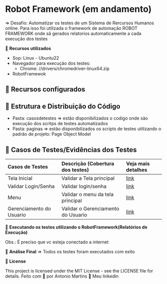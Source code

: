 # Robot Framework (em andamento)

=> Desafio: Automatizar os testes de um Sistema de Rercursos Humanos online. Para isso foi utilizada o framework de automação 
ROBOT FRAMEWORK onde sã gerados relatorios automaticamente a cada execução dos testes

🚀 **Recursos utilizados**
- Sop: Linux - Ubuntu22
- Navegador para execução dos testes:
    - Chrome: //drivers/chromedriver-linux64.zip
- RobotFramewok

## 🔖 Recursos configurados

## 🔖 Estrutura e Distribuição do Código
- Pasta: casosdetestes => estão disponibilizados o codigo onde são execução dos scritps de testes automatizados
- Pasta: paginas => estão disponibilizados os scripts de testes utilizando o padrão de projeto: Page Object Model

## 🔖 Casos de Testes/Evidências dos Testes

| Casos de Testes             | Descrição (Cobertura dos testes)                                                     | Veja mais detalhes |
| :-----------------          | :----------------------------------------------------------------------------------- | :----------------- |
| Tela Inicial                | Validar a Tela principal                                                             | [link](https://github.com/antoniogmartins/Interfaces/blob/main/RobotFramework/CT_TelaInicial.md)|
| Validar Login/Senha         | Validar login/senha                                                                  | [link](https://github.com/antoniogmartins/Interfaces/blob/main/RobotFramework/CT_Login_Senha.md)|
| Menu                        | Validar o menu da tela principal                                                     | [link](https://github.com/antoniogmartins/Interfaces/blob/main/RobotFramework/CT_Menu.md)|
| Gerenciamento do Usuario    | Validar o  Gerenciamento do Usuario                                                  | [link](https://github.com/antoniogmartins/Interfaces/blob/main/RobotFramework/CT_Gerenciamento_Usuario.md)|


🚀 **Executando os testes utilizando o RobotFramework(Relatórios de Execução)**

Obs.: É preciso que vc esteja conectado a internet

🚀 **Análise Final**
=> Todos os testes foram executados com exito

📝 **License**

This project is licensed under the MIT License - see the LICENSE file for details.
Feito com 💜  por Antonio Martins 👋   Meu linkedin


